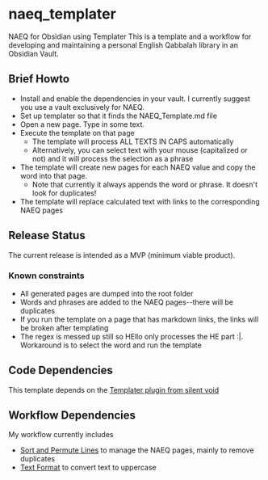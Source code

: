 # naeq_templater
NAEQ for Obsidian using Templater
This is a template and a workflow for developing and maintaining a personal English Qabbalah library in an Obsidian Vault.

## Brief Howto
- Install and enable the dependencies in your vault. I currently suggest you use a vault exclusively for NAEQ.
- Set up templater so that it finds the NAEQ_Template.md file
- Open a new page. Type in some text.
- Execute the template on that page
    - The template will process ALL TEXTS IN CAPS automatically
    - Alternatively, you can select text with your mouse (capitalized or not) and it will process the selection as a phrase
- The template will create new pages for each NAEQ value and copy the word into that page.
    - Note that currently it always appends the word or phrase. It doesn't look for duplicates!
- The template will replace calculated text with links to the corresponding NAEQ pages

## Release Status
The current release is intended as a MVP (minimum viable product). 
### Known constraints
- All generated pages are dumped into the root folder
- Words and phrases are added to the NAEQ pages--there will be duplicates
- If you run the template on a page that has markdown links, the links will be broken after templating
- The regex is messed up still so HEllo only processes the HE part :|. Workaround is to select the word and run the template

## Code Dependencies
This template depends on the [Templater plugin from silent void](https://github.com/SilentVoid13/Templater)

## Workflow Dependencies
My workflow currently includes
- [Sort and Permute Lines](https://github.com/Vinzent03/obsidian-sort-and-permute-lines) to manage the NAEQ pages, mainly to remove duplicates
- [Text Format](https://github.com/Benature/obsidian-text-format) to convert text to uppercase

